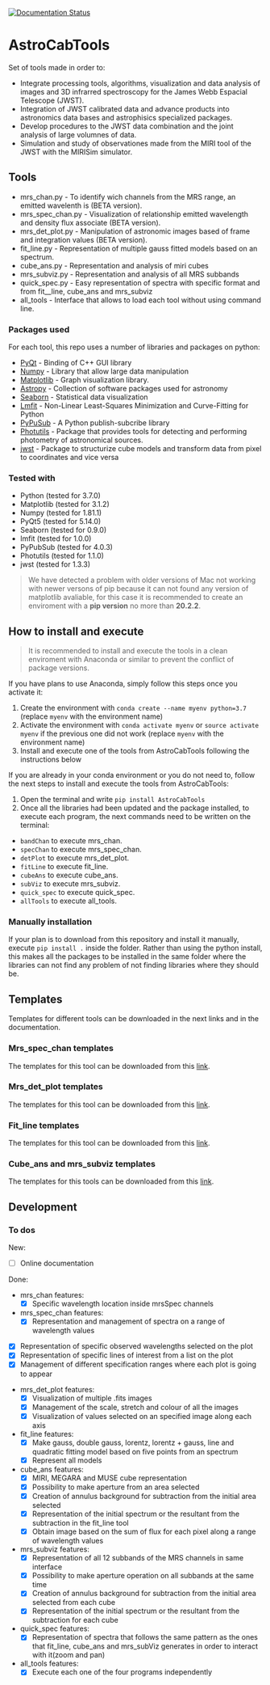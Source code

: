 [![Documentation Status](https://readthedocs.org/projects/astrotools/badge/?version=latest)](https://astrotools.readthedocs.io/en/latest/?badge=latest)

# AstroCabTools

Set of tools made in order to:

+ Integrate processing tools, algorithms, visualization and data analysis of images and 3D infrarred spectroscopy for the James Webb Espacial Telescope (JWST).
+ Integration of JWST calibrated data  and advance products into astronomics data bases and astrophisics specialized packages.
+ Develop procedures to the JWST data combination and the joint analysis of large volumnes of data.
+ Simulation and study of observationes made from the MIRI tool of the JWST with the MIRISim simulator.

## Tools

+ mrs_chan.py - To identify wich channels from the MRS range, an emitted wavelenth is (BETA version).
+ mrs_spec_chan.py - Visualization of relationship emitted wavelength and density flux associate (BETA version).
+ mrs_det_plot.py - Manipulation of astronomic images based of frame and integration values (BETA version).
+ fit_line.py - Representation of multiple gauss fitted models based on an spectrum.
+ cube_ans.py - Representation and analysis of miri cubes
+ mrs_subviz.py - Representation and analysis of all MRS subbands
+ quick_spec.py - Easy representation of spectra with specific format and from fit__line, cube_ans and mrs_subviz
+ all_tools - Interface that allows to load each tool without using command line.

### Packages used

For each tool, this repo uses a number of libraries and packages on python:

+ [PyQt](https://wiki.python.org/moin/PyQt) - Binding of C++ GUI library
+ [Numpy](https://numpy.org/) - Library that allow large data manipulation
+ [Matplotlib](https://matplotlib.org/) - Graph visualization library.
+ [Astropy](https://www.astropy.org/) - Collection of software packages used for astronomy
+ [Seaborn](https://seaborn.pydata.org/) - Statistical data visualization
+ [Lmfit](https://lmfit.github.io//lmfit-py/) - Non-Linear Least-Squares Minimization and Curve-Fitting for Python
+ [PyPuSub](https://github.com/schollii/pypubsub) - A Python publish-subcribe library
+ [Photutils](https://photutils.readthedocs.io/en/stable/#) - Package that provides tools for detecting and performing photometry of astronomical sources.
+ [jwst](https://jwst-pipeline.readthedocs.io/en/latest/index.html#) - Package to structurize cube models and transform data from pixel to coordinates and vice versa

### Tested with
+ Python (tested for 3.7.0)
+ Matplotlib (tested for 3.1.2)
+ Numpy (tested for 1.81.1)
+ PyQt5 (tested for 5.14.0)
+ Seaborn (tested for 0.9.0)
+ lmfit (tested for 1.0.0)
+ PyPubSub (tested for 4.0.3)
+ Photutils (tested for 1.1.0)
+ jwst (tested for 1.3.3)

> We have detected a problem with older versions of Mac not working with newer versons of pip because it can not found any version of matplotlib avaliable, for this case it is recommended to create an enviroment with a **pip version** no more than **20.2.2**.

## How to install and execute

> It is recommended to install and execute the tools in a clean enviroment with Anaconda or similar to prevent the conflict of package versions.

If you have plans to use Anaconda, simply follow this steps once you activate it:

1. Create the environment with `conda create --name myenv python=3.7` (replace `myenv` with the environment name)
2. Activate the environment with `conda activate myenv` or `source activate myenv` if the previous one did not work (replace `myenv` with the environment name)
3. Install and execute one of the tools from AstroCabTools following the instructions below

If you are already in your conda environment or you do not need to, follow the next steps to install and execute the tools from AstroCabTools:

1. Open the terminal and write `pip install AstroCabTools`
2. Once all the libraries had been updated and the package installed, to execute each program, the next commands need to be written on the terminal:
 - `bandChan` to execute mrs_chan.
 - `specChan` to execute mrs_spec_chan.
 - `detPlot` to execute mrs_det_plot.
 - `fitLine` to execute fit_line.
 - `cubeAns` to execute cube_ans.
 - `subViz` to execute mrs_subviz.
 - `quick_spec` to execute quick_spec.
 - `allTools` to execute all_tools.

### Manually installation
If your plan is to download from this repository and install it manually, execute `pip install .` inside the folder.
Rather than using the python install, this makes all the packages to be installed in the same folder where the libraries can not find any problem of not finding libraries where they should be.

## Templates
Templates for different tools can be downloaded in the next links and in the documentation.

### Mrs_spec_chan templates

The templates for this tool can be downloaded from this [link](https://cab.inta-csic.es/users/alabiano/templates_mrs_spec_chan.zip).

### Mrs_det_plot templates

The templates for this tool can be downloaded from this [link](https://cab.inta-csic.es/users/alabiano/templates_mrs_det_plot.zip).

### Fit_line templates

The templates for this tool can be downloaded from this [link](https://cab.inta-csic.es/users/alabiano/templates_fit_line.zip).

### Cube_ans and mrs_subviz templates

The templates for this tools can be downloaded from this [link](https://cab.inta-csic.es/users/alabiano/templates_cubes.zip).

## Development

### To dos

New:

+ [ ] Online documentation

Done:

+ mrs_chan features:
  + [x] Specific wavelength location inside mrsSpec channels

+ mrs_spec_chan features:
  + [x] Representation and management of spectra on a range of wavelength values

 + [x] Representation of specific observed wavelengths selected on the plot
 + [x] Representation of specific lines of interest from a list on the plot
 + [x] Management of different specification ranges where each plot is going to appear
+ mrs_det_plot features:
  + [x] Visualization of multiple .fits images
  + [x] Management of the scale, stretch and colour of all the images
  + [x] Visualization of values selected on an specified image along each axis

+ fit_line features:
  + [x] Make gauss, double gauss, lorentz, lorentz + gauss, line and quadratic fitting model based on five points from an spectrum
  + [x] Represent all models

+ cube_ans features:
  + [x] MIRI, MEGARA and MUSE cube representation
  + [x] Possibility to make aperture from an area selected
  + [x] Creation of annulus background for subtraction from the initial area selected
  + [x] Representation of the initial spectrum or the resultant from the subtraction in the fit_line tool
  + [x] Obtain image based on the sum of flux for each pixel along a range of wavelength values

+ mrs_subviz features:
  + [x] Representation of all 12 subbands of the MRS channels in same interface
  + [x] Possibility to make aperture operation on all subbands at the same time
  + [x] Creation of annulus background for subtraction from the initial area selected from each cube
  + [x] Representation of the initial spectrum or the resultant from the subtraction for each cube

+ quick_spec features:
  + [x] Representation of spectra that follows the same pattern as the ones that fit_line, cube_ans and mrs_subViz generates in order to interact with it(zoom and pan)

+ all_tools features:
  + [x] Execute each one of the four programs independently
